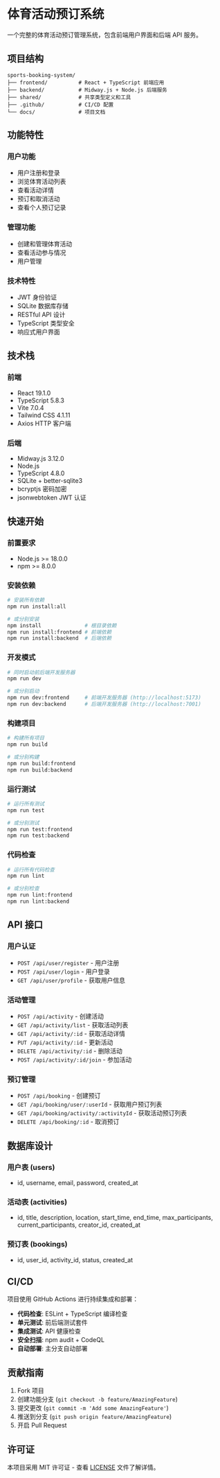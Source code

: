 # 体育活动预订系统

一个完整的体育活动预订管理系统，包含前端用户界面和后端 API 服务。

## 项目结构

```
sports-booking-system/
├── frontend/          # React + TypeScript 前端应用
├── backend/           # Midway.js + Node.js 后端服务
├── shared/            # 共享类型定义和工具
├── .github/           # CI/CD 配置
└── docs/              # 项目文档
```

## 功能特性

### 用户功能
- 用户注册和登录
- 浏览体育活动列表
- 查看活动详情
- 预订和取消活动
- 查看个人预订记录

### 管理功能
- 创建和管理体育活动
- 查看活动参与情况
- 用户管理

### 技术特性
- JWT 身份验证
- SQLite 数据库存储
- RESTful API 设计
- TypeScript 类型安全
- 响应式用户界面

## 技术栈

### 前端
- React 19.1.0
- TypeScript 5.8.3
- Vite 7.0.4
- Tailwind CSS 4.1.11
- Axios HTTP 客户端

### 后端
- Midway.js 3.12.0
- Node.js
- TypeScript 4.8.0
- SQLite + better-sqlite3
- bcryptjs 密码加密
- jsonwebtoken JWT 认证

## 快速开始

### 前置要求
- Node.js >= 18.0.0
- npm >= 8.0.0

### 安装依赖
```bash
# 安装所有依赖
npm run install:all

# 或分别安装
npm install              # 根目录依赖
npm run install:frontend # 前端依赖
npm run install:backend  # 后端依赖
```

### 开发模式
```bash
# 同时启动前后端开发服务器
npm run dev

# 或分别启动
npm run dev:frontend     # 前端开发服务器 (http://localhost:5173)
npm run dev:backend      # 后端开发服务器 (http://localhost:7001)
```

### 构建项目
```bash
# 构建所有项目
npm run build

# 或分别构建
npm run build:frontend
npm run build:backend
```

### 运行测试
```bash
# 运行所有测试
npm run test

# 或分别测试
npm run test:frontend
npm run test:backend
```

### 代码检查
```bash
# 运行所有代码检查
npm run lint

# 或分别检查
npm run lint:frontend
npm run lint:backend
```

## API 接口

### 用户认证
- `POST /api/user/register` - 用户注册
- `POST /api/user/login` - 用户登录
- `GET /api/user/profile` - 获取用户信息

### 活动管理
- `POST /api/activity` - 创建活动
- `GET /api/activity/list` - 获取活动列表
- `GET /api/activity/:id` - 获取活动详情
- `PUT /api/activity/:id` - 更新活动
- `DELETE /api/activity/:id` - 删除活动
- `POST /api/activity/:id/join` - 参加活动

### 预订管理
- `POST /api/booking` - 创建预订
- `GET /api/booking/user/:userId` - 获取用户预订列表
- `GET /api/booking/activity/:activityId` - 获取活动预订列表
- `DELETE /api/booking/:id` - 取消预订

## 数据库设计

### 用户表 (users)
- id, username, email, password, created_at

### 活动表 (activities)
- id, title, description, location, start_time, end_time, max_participants, current_participants, creator_id, created_at

### 预订表 (bookings)
- id, user_id, activity_id, status, created_at

## CI/CD

项目使用 GitHub Actions 进行持续集成和部署：

- **代码检查**: ESLint + TypeScript 编译检查
- **单元测试**: 前后端测试套件
- **集成测试**: API 健康检查
- **安全扫描**: npm audit + CodeQL
- **自动部署**: 主分支自动部署

## 贡献指南

1. Fork 项目
2. 创建功能分支 (`git checkout -b feature/AmazingFeature`)
3. 提交更改 (`git commit -m 'Add some AmazingFeature'`)
4. 推送到分支 (`git push origin feature/AmazingFeature`)
5. 开启 Pull Request

## 许可证

本项目采用 MIT 许可证 - 查看 [LICENSE](LICENSE) 文件了解详情。
